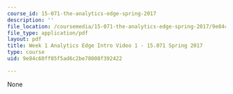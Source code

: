 ```yaml
---
course_id: 15-071-the-analytics-edge-spring-2017
description: ''
file_location: /coursemedia/15-071-the-analytics-edge-spring-2017/9e84c60ff05f5ad6c2be78008f392422_MIT15_071S17_Unit1_AnalyticsEdgeIntro.pdf
file_type: application/pdf
layout: pdf
title: Week 1 Analytics Edge Intro Video 1 - 15.071 Spring 2017
type: course
uid: 9e84c60ff05f5ad6c2be78008f392422

---
```

None